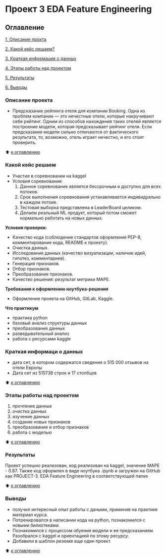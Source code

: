 # Проект 3 EDA Feature Engineering

## Оглавление
[1. Описание прокта](https://github.com/Good-PJ/sf_ds_practic/blob/main/PROJECT-3.%20EDA%20%20Feature%20Engineering/README.md#Описание)


[2. Какой кейс решаем?](https://github.com/Good-PJ/sf_ds_practic/blob/main/PROJECT-3.%20EDA%20%20Feature%20Engineering/README.md#Какой-кейс-решаем)

[3. Краткая информация о данных](https://github.com/Good-PJ/sf_ds_practic/blob/main/PROJECT-3.%20EDA%20%20Feature%20Engineering/README.md#Краткая-информаци-о-данных)

[4. Этапы работы над проектом](https://github.com/Good-PJ/sf_ds_practic/blob/main/PROJECT-3.%20EDA%20%20Feature%20Engineering/README.md#Этапы-работы-над-проектом)

[5. Результаты](https://github.com/Good-PJ/sf_ds_practic/blob/main/PROJECT-3.%20EDA%20%20Feature%20Engineering/README.md#Результаты)

[6. Выводы](https://github.com/Good-PJ/sf_ds_practic/blob/main/PROJECT-3.%20EDA%20%20Feature%20Engineering/README.md#Выводы)


### Описание проекта
- Предсказание рейтинга отеля для компании Booking. Одна из проблем компании — это нечестные отели, которые накручивают себе рейтинг. Одним из способов нахождения таких отелей является построение модели, которая предсказывает рейтинг отеля. Если предсказания модели сильно отличаются от фактического результата, то, возможно, отель играет нечестно, и его стоит проверить.

:arrow_up: [к оглавлению](https://github.com/Good-PJ/sf_ds_practic/edit/main/PROJECT-3.%20EDA%20%20Feature%20Engineering/README.md#Оглавление)


### Какой кейс решаем
- Участие в соревновании на kaggel
- Условия соревнования:
  1) Данное соревнование является бессрочным и доступно для всех потоков.
  2) Срок выполнения соревнования устанавливается индивидуально в каждом потоке.
  3) Тестовая выборка представлена в LeaderBoard целиком.
  4) Делаем реальный ML продукт, который потом сможет нормально работать на новых данных. 

**Условия проверки:**
- Качество кода (соблюдение стандартов оформления PEP-8, комментирование кода, README к проекту).
- Очистка данных.
- Исследование данных (качество визуализации, наличие идей, гипотез, комментариев).
- Генерация признаков.
- Отбор признаков.
- Преобразование признаков.
- Качество решения: результат метрики MAPE.

**Требования к оформлению ноутбука-решения**
- Оформление проекта на GitHub, GitLab, Kaggle.


**Что практикум**
- практика python
- базовый анализ структуры данных
- преобразование данных
- разведывательный анализ
- работа с ресурсами kaggle



### Краткая информаци о данных
- дата сет, в котором содержатся сведения о 515 000 отзывов на отели Европы
- Дата сет из 515738 строк и 17 столбцов


:arrow_up: [к оглавлению](https://github.com/Good-PJ/sf_ds_practic/edit/main/PROJECT-3.%20EDA%20%20Feature%20Engineering/README.md#Оглавление)


### Этапы работы над проектом

1. прочтение данных
2. очистка данных
3. изучение данных
3. создание новых признаков
4. преобразование и отбор признаков
5. работа с моделью

:arrow_up: [к оглавлению](https://github.com/Good-PJ/sf_ds_practic/edit/main/PROJECT-3.%20EDA%20%20Feature%20Engineering/README.md#Оглавление)



### Результаты

Проект успешно реализован, код реализован на kaggel, значение MAPE - 0.87. Также код оформлен в виде ноутбука .ipynb и загружен на GitHub как PROJECT-3. EDA Feature Engineering в соответствующей папке

:arrow_up: [к оглавлению](https://github.com/Good-PJ/sf_ds_practic/edit/main/PROJECT-3.%20EDA%20%20Feature%20Engineering/README.md#Оглавление)


### Выводы

* получил интересный опыт работы с даными, применив на практике материал курса.
* Потренировался в написании кода на python, познакомился с новыми билиотеками.
* Познакомился с процессом обуения модели и ее предсказанием. Разобрался с kaggel и ориентацией по этому ресурсу.
* Добавили в шаблон резюме еще один проект.

:arrow_up: [к оглавлению](https://github.com/Good-PJ/sf_ds_practic/edit/main/PROJECT-3.%20EDA%20%20Feature%20Engineering/README.md#Оглавление)
